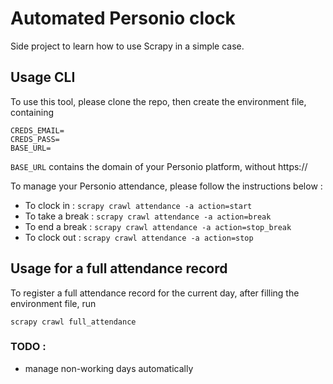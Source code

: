 # Automated Personio clock

Side project to learn how to use Scrapy in a simple case.

## Usage CLI

To use this tool, please clone the repo, then create the environment file, containing 

```
CREDS_EMAIL=
CREDS_PASS=
BASE_URL=
```
`BASE_URL` contains the domain of your Personio platform, without https://

To manage your Personio attendance, please follow the instructions below :
- To clock in : `scrapy crawl attendance -a action=start`
- To take a break : `scrapy crawl attendance -a action=break`
- To end a break : `scrapy crawl attendance -a action=stop_break`
- To clock out : `scrapy crawl attendance -a action=stop`


## Usage for a full attendance record 

To register a full attendance record for the current day, after filling the environment file, run

`scrapy crawl full_attendance`

### TODO :
- manage non-working days automatically